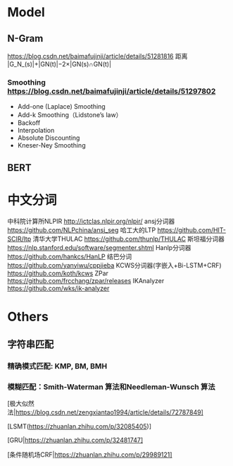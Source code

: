 # Model
## N-Gram
https://blog.csdn.net/baimafujinji/article/details/51281816
距离 |G_N_(s)|+|GN(t)|−2×|GN(s)∩GN(t)|
### Smoothing https://blog.csdn.net/baimafujinji/article/details/51297802
* Add-one (Laplace) Smoothing
* Add-k Smoothing（Lidstone’s law）
* Backoff
* Interpolation
* Absolute Discounting
* Kneser-Ney Smoothing

## BERT

# 中文分词
中科院计算所NLPIR http://ictclas.nlpir.org/nlpir/
ansj分词器 https://github.com/NLPchina/ansj_seg
哈工大的LTP https://github.com/HIT-SCIR/ltp
清华大学THULAC https://github.com/thunlp/THULAC
斯坦福分词器 https://nlp.stanford.edu/software/segmenter.shtml
Hanlp分词器 https://github.com/hankcs/HanLP
结巴分词 https://github.com/yanyiwu/cppjieba
KCWS分词器(字嵌入+Bi-LSTM+CRF) https://github.com/koth/kcws
ZPar https://github.com/frcchang/zpar/releases
IKAnalyzer https://github.com/wks/ik-analyzer

# Others
## 字符串匹配
### 精确模式匹配: KMP, BM, BMH
### 模糊匹配：Smith-Waterman 算法和Needleman-Wunsch 算法
[极大似然法|https://blog.csdn.net/zengxiantao1994/article/details/72787849]

[LSMT(https://zhuanlan.zhihu.com/p/32085405)]

[GRU|https://zhuanlan.zhihu.com/p/32481747]

[条件随机场CRF|https://zhuanlan.zhihu.com/p/29989121]
